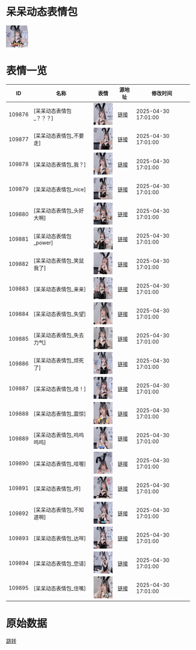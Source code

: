 # 呆呆动态表情包

<img src="./cover.png" height="60" alt="cover" />

# 表情一览

|ID|名称|表情|源地址|修改时间|
|----|----|----|----|----|
|109876|[呆呆动态表情包_？？？]|<img src="./pic/109876_%5B呆呆动态表情包_？？？%5D.gif" height="60" alt="？？？"/>|[链接](https://i0.hdslb.com/bfs/garb/4f62e092a198764727e03e2a859c64354bbb2bdf.gif)|2025-04-30 17:01:00|
|109877|[呆呆动态表情包_不要走]|<img src="./pic/109877_%5B呆呆动态表情包_不要走%5D.gif" height="60" alt="不要走"/>|[链接](https://i0.hdslb.com/bfs/garb/15811f8f04ad3d1767352a2c26d6e6ee2d3e2433.gif)|2025-04-30 17:01:00|
|109878|[呆呆动态表情包_我？]|<img src="./pic/109878_%5B呆呆动态表情包_我？%5D.gif" height="60" alt="我？"/>|[链接](https://i0.hdslb.com/bfs/garb/7aa4db54ea6464e9204cabb726fbeaffeb484d97.gif)|2025-04-30 17:01:00|
|109879|[呆呆动态表情包_nice]|<img src="./pic/109879_%5B呆呆动态表情包_nice%5D.gif" height="60" alt="nice"/>|[链接](https://i0.hdslb.com/bfs/garb/09ba363e12f3edc0cfd7ec0e7b945406297298b8.gif)|2025-04-30 17:01:00|
|109880|[呆呆动态表情包_头好大啊]|<img src="./pic/109880_%5B呆呆动态表情包_头好大啊%5D.gif" height="60" alt="头好大啊"/>|[链接](https://i0.hdslb.com/bfs/garb/696151689d854eb5ec25cc7cd84f551629d842b8.gif)|2025-04-30 17:01:00|
|109881|[呆呆动态表情包_power]|<img src="./pic/109881_%5B呆呆动态表情包_power%5D.gif" height="60" alt="power"/>|[链接](https://i0.hdslb.com/bfs/garb/827d354121f51d471cb9f5f40e59cd14d898d67a.gif)|2025-04-30 17:01:00|
|109882|[呆呆动态表情包_笑鼠我了]|<img src="./pic/109882_%5B呆呆动态表情包_笑鼠我了%5D.gif" height="60" alt="笑鼠我了"/>|[链接](https://i0.hdslb.com/bfs/garb/831a0ac934bd9daee98d6e76743b1108161bd3cb.gif)|2025-04-30 17:01:00|
|109883|[呆呆动态表情包_亲亲]|<img src="./pic/109883_%5B呆呆动态表情包_亲亲%5D.gif" height="60" alt="亲亲"/>|[链接](https://i0.hdslb.com/bfs/garb/1e2c950ed12087a61abf1e8f1bff53dd32130f00.gif)|2025-04-30 17:01:00|
|109884|[呆呆动态表情包_失望]|<img src="./pic/109884_%5B呆呆动态表情包_失望%5D.gif" height="60" alt="失望"/>|[链接](https://i0.hdslb.com/bfs/garb/257340f4bd36c37b034208b85f7d223d33ebae80.gif)|2025-04-30 17:01:00|
|109885|[呆呆动态表情包_失去力气]|<img src="./pic/109885_%5B呆呆动态表情包_失去力气%5D.gif" height="60" alt="失去力气"/>|[链接](https://i0.hdslb.com/bfs/garb/81c809f2d3361981f5810d9660f7a648d7a2677a.gif)|2025-04-30 17:01:00|
|109886|[呆呆动态表情包_烦死了]|<img src="./pic/109886_%5B呆呆动态表情包_烦死了%5D.gif" height="60" alt="烦死了"/>|[链接](https://i0.hdslb.com/bfs/garb/261eb8fe2f89a8acd64cf373445260eeb2f7a7ec.gif)|2025-04-30 17:01:00|
|109887|[呆呆动态表情包_哇！]|<img src="./pic/109887_%5B呆呆动态表情包_哇！%5D.gif" height="60" alt="哇！"/>|[链接](https://i0.hdslb.com/bfs/garb/aa7a2bcac6a865ff07dfe2024c2ba2696f155ad8.gif)|2025-04-30 17:01:00|
|109888|[呆呆动态表情包_震惊]|<img src="./pic/109888_%5B呆呆动态表情包_震惊%5D.gif" height="60" alt="震惊"/>|[链接](https://i0.hdslb.com/bfs/garb/d107c727297c97523b73ad0d4725f9c0f50036e1.gif)|2025-04-30 17:01:00|
|109889|[呆呆动态表情包_呜呜呜呜]|<img src="./pic/109889_%5B呆呆动态表情包_呜呜呜呜%5D.gif" height="60" alt="呜呜呜呜"/>|[链接](https://i0.hdslb.com/bfs/garb/8a8bba00b8addbe9a21a5d595895987703ec52f7.gif)|2025-04-30 17:01:00|
|109890|[呆呆动态表情包_哇喔]|<img src="./pic/109890_%5B呆呆动态表情包_哇喔%5D.gif" height="60" alt="哇喔"/>|[链接](https://i0.hdslb.com/bfs/garb/d962221a8bfee13fe98578d51c17b9186dee9f81.gif)|2025-04-30 17:01:00|
|109891|[呆呆动态表情包_哼]|<img src="./pic/109891_%5B呆呆动态表情包_哼%5D.gif" height="60" alt="哼"/>|[链接](https://i0.hdslb.com/bfs/garb/b5c002292fe7f84fce0b38e519e1ddbe1f4cc4af.gif)|2025-04-30 17:01:00|
|109892|[呆呆动态表情包_不知道啊]|<img src="./pic/109892_%5B呆呆动态表情包_不知道啊%5D.gif" height="60" alt="不知道啊"/>|[链接](https://i0.hdslb.com/bfs/garb/040c577c8350a51694e664d4652cdd208ed3995a.gif)|2025-04-30 17:01:00|
|109893|[呆呆动态表情包_达咩]|<img src="./pic/109893_%5B呆呆动态表情包_达咩%5D.gif" height="60" alt="达咩"/>|[链接](https://i0.hdslb.com/bfs/garb/616b228ae9190dd6964b6db895ab781c029176d0.gif)|2025-04-30 17:01:00|
|109894|[呆呆动态表情包_您请]|<img src="./pic/109894_%5B呆呆动态表情包_您请%5D.gif" height="60" alt="您请"/>|[链接](https://i0.hdslb.com/bfs/garb/a90c8901e0cfb8d748657644dc0791b9199dff9e.gif)|2025-04-30 17:01:00|
|109895|[呆呆动态表情包_住嘴]|<img src="./pic/109895_%5B呆呆动态表情包_住嘴%5D.gif" height="60" alt="住嘴"/>|[链接](https://i0.hdslb.com/bfs/garb/62c55fa74dd189926350fed45a2fefa6aa01bf74.gif)|2025-04-30 17:01:00|

# 原始数据

[跳转](./raw.json)

